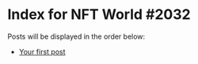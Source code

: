 # Index for NFT World #2032
Posts will be displayed in the order below:

- [Your first post](./001-first.md)

